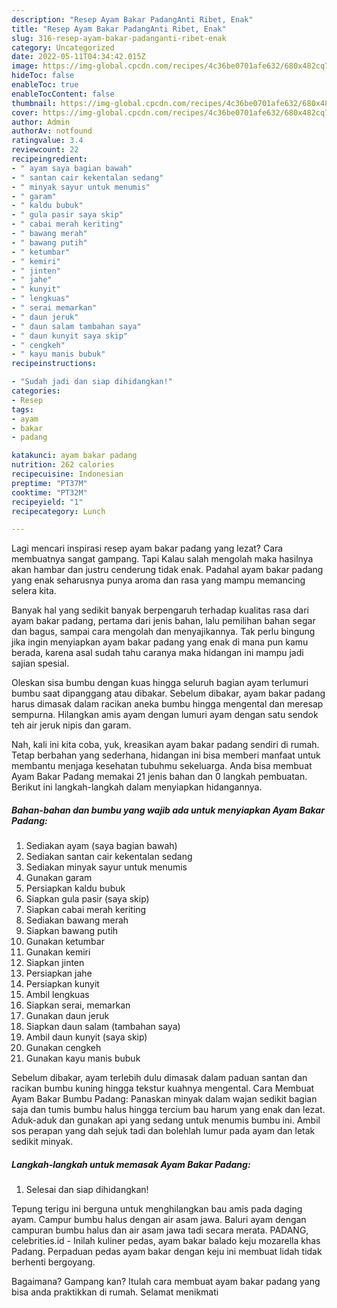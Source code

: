 ```yaml
---
description: "Resep Ayam Bakar PadangAnti Ribet, Enak"
title: "Resep Ayam Bakar PadangAnti Ribet, Enak"
slug: 316-resep-ayam-bakar-padanganti-ribet-enak
category: Uncategorized
date: 2022-05-11T04:34:42.015Z
image: https://img-global.cpcdn.com/recipes/4c36be0701afe632/680x482cq70/ayam-bakar-padang-foto-resep-utama.jpg
hideToc: false
enableToc: true
enableTocContent: false
thumbnail: https://img-global.cpcdn.com/recipes/4c36be0701afe632/680x482cq70/ayam-bakar-padang-foto-resep-utama.jpg
cover: https://img-global.cpcdn.com/recipes/4c36be0701afe632/680x482cq70/ayam-bakar-padang-foto-resep-utama.jpg
author: Admin
authorAv: notfound
ratingvalue: 3.4
reviewcount: 22
recipeingredient:
- " ayam saya bagian bawah"
- " santan cair kekentalan sedang"
- " minyak sayur untuk menumis"
- " garam"
- " kaldu bubuk"
- " gula pasir saya skip"
- " cabai merah keriting"
- " bawang merah"
- " bawang putih"
- " ketumbar"
- " kemiri"
- " jinten"
- " jahe"
- " kunyit"
- " lengkuas"
- " serai memarkan"
- " daun jeruk"
- " daun salam tambahan saya"
- " daun kunyit saya skip"
- " cengkeh"
- " kayu manis bubuk"
recipeinstructions:

- "Sudah jadi dan siap dihidangkan!"
categories:
- Resep
tags:
- ayam
- bakar
- padang

katakunci: ayam bakar padang 
nutrition: 262 calories
recipecuisine: Indonesian
preptime: "PT37M"
cooktime: "PT32M"
recipeyield: "1"
recipecategory: Lunch

---
```



Lagi mencari inspirasi resep ayam bakar padang yang lezat? Cara membuatnya sangat gampang. Tapi Kalau salah mengolah maka hasilnya akan hambar dan justru cenderung tidak enak. Padahal ayam bakar padang yang enak seharusnya punya aroma dan rasa yang mampu memancing selera kita.


Banyak hal yang sedikit banyak berpengaruh terhadap kualitas rasa dari ayam bakar padang, pertama dari jenis bahan, lalu pemilihan bahan segar dan bagus, sampai cara mengolah dan menyajikannya. Tak perlu bingung jika ingin menyiapkan ayam bakar padang yang enak di mana pun kamu berada, karena asal sudah tahu caranya maka hidangan ini mampu jadi sajian spesial.

Oleskan sisa bumbu dengan kuas hingga seluruh bagian ayam terlumuri bumbu saat dipanggang atau dibakar. Sebelum dibakar, ayam bakar padang harus dimasak dalam racikan aneka bumbu hingga mengental dan meresap sempurna. Hilangkan amis ayam dengan lumuri ayam dengan satu sendok teh air jeruk nipis dan garam.


Nah, kali ini kita coba, yuk, kreasikan ayam bakar padang sendiri di rumah. Tetap berbahan yang sederhana, hidangan ini bisa memberi manfaat untuk membantu menjaga kesehatan tubuhmu sekeluarga. Anda bisa membuat Ayam Bakar Padang memakai 21 jenis bahan dan 0 langkah pembuatan. Berikut ini langkah-langkah dalam menyiapkan hidangannya.

<!--inarticleads1-->

##### Bahan-bahan dan bumbu yang wajib ada untuk menyiapkan Ayam Bakar Padang:

1. Sediakan  ayam (saya bagian bawah)
1. Sediakan  santan cair kekentalan sedang
1. Sediakan  minyak sayur untuk menumis
1. Gunakan  garam
1. Persiapkan  kaldu bubuk
1. Siapkan  gula pasir (saya skip)
1. Siapkan  cabai merah keriting
1. Sediakan  bawang merah
1. Siapkan  bawang putih
1. Gunakan  ketumbar
1. Gunakan  kemiri
1. Siapkan  jinten
1. Persiapkan  jahe
1. Persiapkan  kunyit
1. Ambil  lengkuas
1. Siapkan  serai, memarkan
1. Gunakan  daun jeruk
1. Siapkan  daun salam (tambahan saya)
1. Ambil  daun kunyit (saya skip)
1. Gunakan  cengkeh
1. Gunakan  kayu manis bubuk


Sebelum dibakar, ayam terlebih dulu dimasak dalam paduan santan dan racikan bumbu kuning hingga tekstur kuahnya mengental. Cara Membuat Ayam Bakar Bumbu Padang: Panaskan minyak dalam wajan sedikit bagian saja dan tumis bumbu halus hingga tercium bau harum yang enak dan lezat. Aduk-aduk dan gunakan api yang sedang untuk menumis bumbu ini. Ambil sos perapan yang dah sejuk tadi dan bolehlah lumur pada ayam dan letak sedikit minyak. 

<!--inarticleads2-->

##### Langkah-langkah untuk memasak Ayam Bakar Padang:


1. Selesai dan siap dihidangkan!

Tepung terigu ini berguna untuk menghilangkan bau amis pada daging ayam. Campur bumbu halus dengan air asam jawa. Baluri ayam dengan campuran bumbu halus dan air asam jawa tadi secara merata. PADANG, celebrities.id - Inilah kuliner pedas, ayam bakar balado keju mozarella khas Padang. Perpaduan pedas ayam bakar dengan keju ini membuat lidah tidak berhenti bergoyang. 

Bagaimana? Gampang kan? Itulah cara membuat ayam bakar padang yang bisa anda praktikkan di rumah. Selamat menikmati
